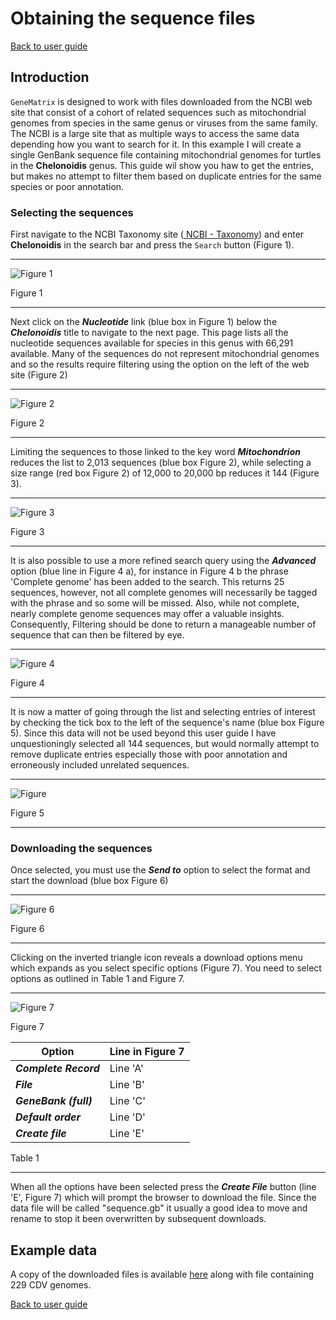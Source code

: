 # Obtaining the sequence files

[Back to user guide](ReadMe.md#obtaining-the-sequence-files)

## Introduction

```GeneMatrix``` is designed to work with files downloaded from the NCBI web site that consist of a cohort of related sequences such as mitochondrial genomes from species in the same genus or viruses from the same family. The NCBI is a large site that as multiple ways to access the same data depending how you want to search for it. In this example I will create a single GenBank sequence file containing mitochondrial genomes for turtles in the **Chelonoidis** genus. This guide wil show you haw to get the entries, but makes no attempt to filter them based on duplicate entries for the same species or poor annotation.

### Selecting the sequences

First navigate to the NCBI Taxonomy site ([ NCBI - Taxonomy](https://www.ncbi.nlm.nih.gov/taxonomy)) and enter **Chelonoidis** in the search bar and press the ```Search``` button (Figure 1).

<hr />

![Figure 1](images/NCBIfigure1.jpg)

Figure 1

<hr />

Next click on the ___Nucleotide___ link (blue box in Figure 1) below the ___Chelonoidis___ title to navigate to the next page. This page lists all the nucleotide sequences available for species in this genus with 66,291 available. Many of the sequences do not represent mitochondrial genomes and so the results require filtering using the option on the left of the web site (Figure 2) 

<hr />

![Figure 2](images/NCBIfigure2.jpg)

Figure 2

<hr />

Limiting the sequences to those linked to the key word ___Mitochondrion___ reduces the list to 2,013 sequences (blue box Figure 2), while selecting a size range (red box Figure 2) of 12,000 to 20,000 bp reduces it 144 (Figure 3).

<hr />

![Figure 3](images/NCBIfigure3.jpg)

Figure 3

<hr />

It is also possible to use a more refined search query using the ***Advanced*** option (blue line in Figure 4 a), for instance in Figure 4 b the phrase 'Complete genome' has been added to the search. This returns 25 sequences, however, not all complete genomes will necessarily be tagged with the phrase and so some will be missed. Also, while not complete, nearly complete genome sequences may offer a valuable insights. Consequently, Filtering should be done to return a manageable number of sequence that can then be filtered by eye.

<hr />

![Figure 4](images/NCBIFigure4.jpg)

Figure 4

<hr />

It is now a matter of going through the list and selecting entries of interest by checking the tick box to the left of the sequence's name (blue box Figure 5). Since this data will not be used beyond this user guide I have unquestioningly selected all 144 sequences, but would normally attempt to remove duplicate entries especially those with poor annotation and erroneously included unrelated sequences.

<hr />

![Figure](images/NCBIFigure5.jpg)

Figure 5

<hr />

### Downloading the sequences

Once selected, you must use the ***Send to*** option to select the format and start the download (blue box Figure 6)

<hr />

![Figure 6](images/NCBIFigure6.jpg)

Figure 6

<hr />

Clicking on the inverted triangle icon reveals a download options menu which expands as you select specific options (Figure 7). You need to select options as outlined in Table 1 and Figure 7.

<hr />

![Figure 7](images/NCBIFigure7.jpg)

Figure 7

|Option|Line in Figure 7|
|-|-|
|***Complete Record*** |Line 'A'|  
|***File***|Line 'B'| 
|***GeneBank (full)***|Line 'C'|
|***Default order***|Line 'D'|
|***Create file***|Line 'E'|

Table 1

<hr />

When all the options have been selected press the ***Create File*** button (line 'E', Figure 7) which will prompt the browser to download the file. Since the data file will be called "sequence.gb" it usually a good idea to move and rename to stop it been overwritten by subsequent downloads.

## Example data

A copy of the downloaded files is available [here](../ExampleData/) along with file containing 229 CDV genomes.

[Back to user guide](ReadMe.md#obtaining-the-sequence-files)
